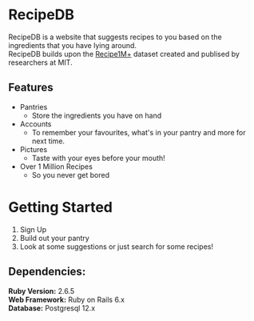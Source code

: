 # RecipeDB

RecipeDB is a website that suggests recipes to you based on the ingredients that you have lying around.  
RecipeDB builds upon the [Recipe1M+](http://pic2recipe.csail.mit.edu/) dataset created and publised by researchers at MIT.

## Features

- Pantries
  - Store the ingredients you have on hand
- Accounts
  - To remember your favourites, what's in your pantry and more for next time.
- Pictures
  - Taste with your eyes before your mouth!
- Over 1 Million Recipes
  - So you never get bored
  
# Getting Started

1. Sign Up
2. Build out your pantry
3. Look at some suggestions or just search for some recipes!

## Dependencies:

__Ruby Version:__ 2.6.5  
__Web Framework:__ Ruby on Rails 6.x  
__Database:__ Postgresql 12.x  


